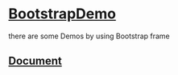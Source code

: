 # [BootstrapDemo](https://zpliu1126.github.io//BootstrapDemo)
there are some Demos  by using Bootstrap frame
## [Document](https://getbootstrap.com/docs/4.3/getting-started/introduction/)
